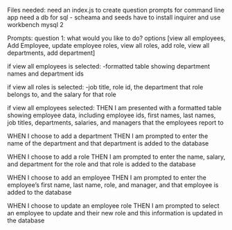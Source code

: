 Files needed:
need an index.js to create question prompts for command line app
need a db for sql - scheama and seeds
have to install inquirer and use workbench
mysql 2

Prompts:
question 1: what would you like to do?
options [view all employees, Add Employee, update employee roles, view all roles, add role, view all departments, add department]

if view all employees is selected:
-formatted table showing department names and department ids

if view all roles is selected:
-job title, role id, the department that role belongs to, and the salary for that role

if view all employees selected:
THEN I am presented with a formatted table showing employee data, including employee ids, first names, last names, job titles, departments, salaries, and managers that the employees report to

WHEN I choose to add a department
THEN I am prompted to enter the name of the department and that department is added to the database

WHEN I choose to add a role
THEN I am prompted to enter the name, salary, and department for the role and that role is added to the database

WHEN I choose to add an employee
THEN I am prompted to enter the employee’s first name, last name, role, and manager, and that employee is added to the database

WHEN I choose to update an employee role
THEN I am prompted to select an employee to update and their new role and this information is updated in the database
